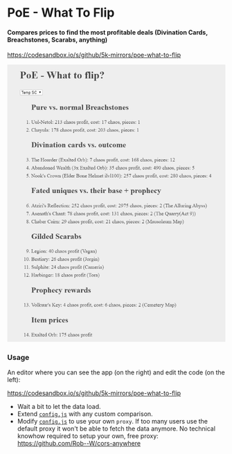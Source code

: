 # PoE - What To Flip

#### Compares prices to find the most profitable deals (Divination Cards, Breachstones, Scarabs, anything)

https://codesandbox.io/s/github/5k-mirrors/poe-what-to-flip

![](showcase.png)

### Usage

An editor where you can see the app (on the right) and edit the code (on the left):

https://codesandbox.io/s/github/5k-mirrors/poe-what-to-flip

- Wait a bit to let the data load.
- Extend [`config.js`](src/functions/config.js) with any custom comparison.
- Modify [`config.js`](src/functions/config.js) to use your own `proxy`. If too many users use the default proxy it won't be able to fetch the data anymore. No technical knowhow required to setup your own, free proxy: https://github.com/Rob--W/cors-anywhere
